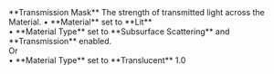 <tr>
<td>**Transmission Mask**</td>
<td>The strength of transmitted light across the Material.</td>
<td>&#8226; **Material** set to **Lit** <br/>&#8226; **Material Type** set to **Subsurface Scattering** and **Transmission** enabled.<br/>Or<br/>&#8226; **Material Type** set to **Translucent**</td>
<td>1.0</td>
</tr>
